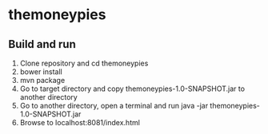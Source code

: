 # themoneypies

Build and run
-------------
1. Clone repository and cd themoneypies
2. bower install
3. mvn package
4. Go to target directory and copy themoneypies-1.0-SNAPSHOT.jar to another directory
5. Go to another directory, open a terminal and run java -jar themoneypies-1.0-SNAPSHOT.jar
6. Browse to localhost:8081/index.html

